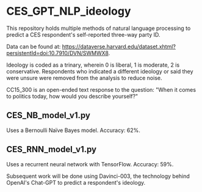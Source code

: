 # CES_GPT_NLP_ideology

This repository holds multiple methods of natural language processing to predict a CES respondent's self-reported three-way party ID. 

Data can be found at: https://dataverse.harvard.edu/dataset.xhtml?persistentId=doi:10.7910/DVN/SWMWX8.

Ideology is coded as a trinary, wherein 0 is liberal, 1 is moderate, 2 is conservative. Respondents who indicated a different ideology or said they were unsure were removed from the analysis to reduce noise. 

CC15_300 is an open-ended text response to the question: "When it comes to politics today, how would you describe yourself?"

## CES_NB_model_v1.py ##
Uses a Bernoulli Naïve Bayes model. Accuracy: 62%.

## CES_RNN_model_v1.py ##
Uses a recurrent neural network with TensorFlow. Accuracy: 59%. 

Subsequent work will be done using Davinci-003, the technology behind OpenAI's Chat-GPT to predict a respondent's ideology.  
